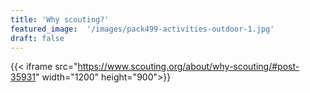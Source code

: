 ```yaml
---
title: 'Why scouting?'
featured_image:  '/images/pack499-activities-outdoor-1.jpg'
draft: false
---
```

{{< iframe src="https://www.scouting.org/about/why-scouting/#post-35931" width="1200" height="900">}}